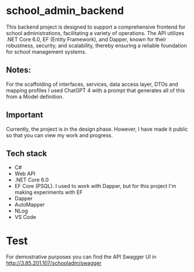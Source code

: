 # school_admin_backend
This backend project is designed to support a comprehensive frontend for school administrations, facilitating a variety of operations. The API utilizes .NET Core 6.0, EF (Entity Framework), and Dapper, known for their robustness, security, and scalability, thereby ensuring a reliable foundation for school management systems.

## Notes:
For the scaffolding of interfaces, services, data access layer, DTOs and mapping profiles I used ChatGPT 4 with a prompt that generates all of this from a Model definition.

## Important
Currently, the project is in the design phase. However, I have made it public so that you can view my work and progress.

## Tech stack
- C#
- Web API
- .NET Core 6.0
- EF Core (PSQL). I used to work with Dapper, but for this project I'm making experiments with EF
- Dapper
- AutoMapper
- NLog
- VS Code

# Test
For demostrative purposes you can find the API Swagger UI in http://3.85.201.107/schooladm/swagger